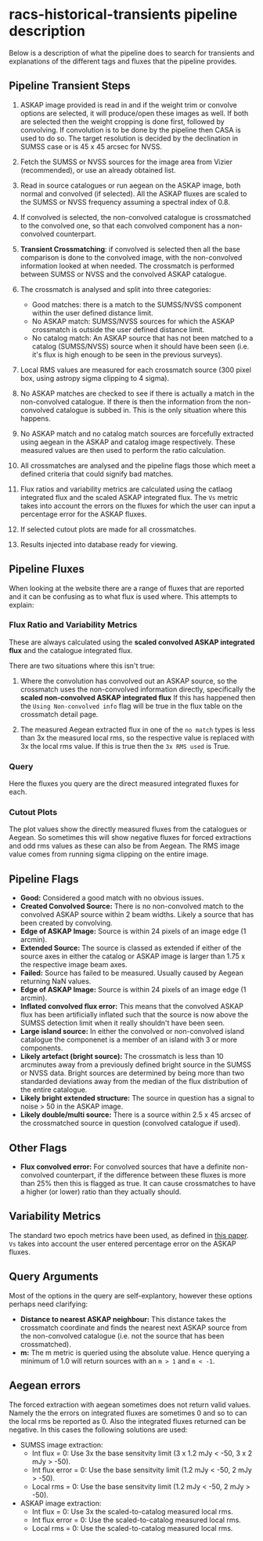 # racs-historical-transients pipeline description

Below is a description of what the pipeline does to search for transients and explanations of the different tags and fluxes that the pipeline provides.

## Pipeline Transient Steps

1. ASKAP image provided is read in and if the weight trim or convolve options are selected, it will produce/open these images as well. If both are selected then the weight cropping is done first, followed by convolving. If convolution is to be done by the pipeline then CASA is used to do so. The target resolution is decided by the declination in SUMSS case or is 45 x 45 arcsec for NVSS.

2. Fetch the SUMSS or NVSS sources for the image area from Vizier (recommended), or use an already obtained list.

3. Read in source catalogues or run aegean on the ASKAP image, both normal and convolved (if selected). All the ASKAP fluxes are scaled to the SUMSS or NVSS frequency assuming a spectral index of 0.8.

4. If convolved is selected, the non-convolved catalogue is crossmatched to the convolved one, so that each convolved component has a non-convolved counterpart.

5. **Transient Crossmatching**: if convolved is selected then all the base comparison is done to the convolved image, with the non-convolved information looked at when needed. The crossmatch is performed between SUMSS or NVSS and the convolved ASKAP catalogue.

6. The crossmatch is analysed and split into three categories:
    - Good matches: there is a match to the SUMSS/NVSS component within the user defined distance limit.
    - No ASKAP match: SUMSS/NVSS sources for which the ASKAP crossmatch is outside the user defined distance limit.
    - No catalog match: An ASKAP source that has not been matched to a catalog (SUMSS/NVSS) source when it should have been seen (i.e. it's flux is high enough to be seen in the previous surveys).
    
7. Local RMS values are measured for each crossmatch source (300 pixel box, using astropy sigma clipping to 4 sigma).
    
8. No ASKAP matches are checked to see if there is actually a match in the non-convolved catalogue. If there is then the information from the non-convolved catalogue is subbed in. This is the only situation where this happens.

9. No ASKAP match and no catalog match sources are forcefully extracted using aegean in the ASKAP and catalog image respectively. These measured values are then used to perform the ratio calculation.

10. All crossmatches are analysed and the pipeline flags those which meet a defined criteria that could signify bad matches.

11. Flux ratios and variability metrics are calculated using the catlaog integrated flux and the scaled ASKAP integrated flux. The `Vs` metric takes into account the errors on the fluxes for which the user can input a percentage error for the ASKAP fluxes.

12. If selected cutout plots are made for all crossmatches.

13. Results injected into database ready for viewing.


## Pipeline Fluxes
When looking at the website there are a range of fluxes that are reported and it can be confusing as to what flux is used where. This attempts to explain:

### Flux Ratio and Variability Metrics
These are always calculated using the **scaled convolved ASKAP integrated flux** and the catalogue integrated flux.

There are two situations where this isn't true:

1. Where the convolution has convolved out an ASKAP source, so the crossmatch uses the non-convolved information directly, specifically the **scaled non-convolved ASKAP integrated flux** If this has happened then the `Using Non-convolved info` flag will be true in the flux table on the crossmatch detail page.

2. The measured Aegean extracted flux in one of the `no match` types is less than 3x the measured local rms, so the respective value is replaced with 3x the local rms value. If this is true then the `3x RMS used` is True.

### Query
Here the fluxes you query are the direct measured integrated fluxes for each.

### Cutout Plots
The plot values show the directly measured fluxes from the catalogues or Aegean. So sometimes this will show negative fluxes for forced extractions and odd rms values as these can also be from Aegean. The RMS image value comes from running sigma clipping on the entire image.

## Pipeline Flags
* **Good:** Considered a good match with no obvious issues.
* **Created Convolved Source:** There is no non-convolved match to the convolved ASKAP source within 2 beam widths. Likely a source that has been created by convolving.
* **Edge of ASKAP Image:** Source is within 24 pixels of an image edge (1 arcmin).
* **Extended Source:** The source is classed as extended if either of the source axes in either the catalog or ASKAP image is larger than 1.75 x the respective image beam axes.
* **Failed:** Source has failed to be measured. Usually caused by Aegean returning NaN values.
* **Edge of ASKAP Image:** Source is within 24 pixels of an image edge (1 arcmin).
* **Inflated convolved flux error:** This means that the convolved ASKAP flux has been artificially inflated such that the source is now above the SUMSS detection limit when it really shouldn't have been seen.
* **Large island source:** In either the convolved or non-convolved island catalogue the componenet is a member of an island with 3 or more components.
* **Likely artefact (bright source):** The crossmatch is less than 10 arcminutes away from a previously defined bright source in the SUMSS or NVSS data. Bright sources are determined by being more than two standarded deviations away from the median of the flux distribution of the entire catalogue.
* **Likely bright extended structure:** The source in question has a signal to noise > 50 in the ASKAP image.
* **Likely double/multi source:** There is a source within 2.5 x 45 arcsec of the crossmatched source in question (convolved catalogue if used).

## Other Flags
* **Flux convolved error:** For convolved sources that have a definite non-convolved counterpart, if the difference between these fluxes is more than 25% then this is flagged as true. It can cause crossmatches to have a higher (or lower) ratio than they actually should.

## Variability Metrics
The standard two epoch metrics have been used, as defined in [this paper](https://ui.adsabs.harvard.edu/abs/2019MNRAS.490.4024R/abstract). `Vs` takes into account the user entered percentage error on the ASKAP fluxes.

## Query Arguments
Most of the options in the query are self-explantory, however these options perhaps need clarifying:

* **Distance to nearest ASKAP neighbour:** This distance takes the crossmatch coordinate and finds the nearest next ASKAP source from the non-convolved catalogue (i.e. not the source that has been crossmatched).
* **m:** The m metric is queried using the absolute value. Hence querying a minimum of 1.0 will return sources with an `m > 1` and `m < -1`.

## Aegean errors
The forced extraction with aegean sometimes does not return valid values. Namely the the errors on integrated fluxes are sometimes 0 and so to can the local rms be reported as 0. Also the integrated fluxes returned can be negative. In this cases the following solutions are used:

* SUMSS image extraction:
    - Int flux = 0: Use 3x the base sensitvity limit (3 x 1.2 mJy < -50, 3 x 2 mJy > -50).
    - Int flux error = 0: Use the base sensitvity limit (1.2 mJy < -50, 2 mJy > -50).
    - Local rms = 0: Use the base sensitvity limit (1.2 mJy < -50, 2 mJy > -50).
* ASKAP image extraction:
    - Int flux = 0: Use 3x the scaled-to-catalog measured local rms.
    - Int flux error = 0: Use the scaled-to-catalog measured local rms.
    - Local rms = 0: Use the scaled-to-catalog measured local rms.

